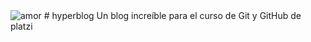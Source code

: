 <img id="love" src="imagenes/love.png" alt="amor">
# hyperblog
Un blog increíble para el curso de Git y GitHub de platzi
